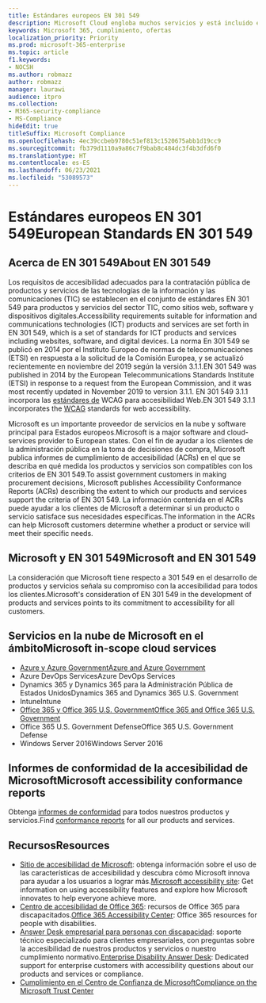 ```yaml
---
title: Estándares europeos EN 301 549
description: Microsoft Cloud engloba muchos servicios y está incluido en numerosos informes individuales de conformidad.
keywords: Microsoft 365, cumplimiento, ofertas
localization_priority: Priority
ms.prod: microsoft-365-enterprise
ms.topic: article
f1.keywords:
- NOCSH
ms.author: robmazz
author: robmazz
manager: laurawi
audience: itpro
ms.collection:
- M365-security-compliance
- MS-Compliance
hideEdit: true
titleSuffix: Microsoft Compliance
ms.openlocfilehash: 4ec39ccbeb9780c51ef813c1520675abb1d19cc9
ms.sourcegitcommit: fb379d1110a9a86c7f9bab8c484dc3f4b3dfd6f0
ms.translationtype: HT
ms.contentlocale: es-ES
ms.lasthandoff: 06/23/2021
ms.locfileid: "53089573"
---
```

# <a name="european-standards-en-301-549"></a><span data-ttu-id="475d1-104">Estándares europeos EN 301 549</span><span class="sxs-lookup"><span data-stu-id="475d1-104">European Standards EN 301 549</span></span>

## <a name="about-en-301-549"></a><span data-ttu-id="475d1-105">Acerca de EN 301 549</span><span class="sxs-lookup"><span data-stu-id="475d1-105">About EN 301 549</span></span>

<span data-ttu-id="475d1-106">Los requisitos de accesibilidad adecuados para la contratación pública de productos y servicios de las tecnologías de la información y las comunicaciones (TIC) se establecen en el conjunto de estándares EN 301 549 para productos y servicios del sector TIC, como sitios web, software y dispositivos digitales.</span><span class="sxs-lookup"><span data-stu-id="475d1-106">Accessibility requirements suitable for information and communications technologies (ICT) products and services are set forth in EN 301 549, which is a set of standards for ICT products and services including websites, software, and digital devices.</span></span> <span data-ttu-id="475d1-107">La norma En 301 549 se publicó en 2014 por el Instituto Europeo de normas de telecomunicaciones (ETSI) en respuesta a la solicitud de la Comisión Europea, y se actualizó recientemente en noviembre del 2019 según la versión 3.1.1.</span><span class="sxs-lookup"><span data-stu-id="475d1-107">EN 301 549 was published in 2014 by the European Telecommunications Standards Institute (ETSI) in response to a request from the European Commission, and it was most recently updated in November 2019 to version 3.1.1.</span></span> <span data-ttu-id="475d1-108">EN 301 549 3.1.1 incorpora las [estándares de](offering-WCAG-2-1.md) WCAG para accesibilidad Web.</span><span class="sxs-lookup"><span data-stu-id="475d1-108">EN 301 549 3.1.1 incorporates the [WCAG](offering-WCAG-2-1.md) standards for web accessibility.</span></span>

<span data-ttu-id="475d1-109">Microsoft es un importante proveedor de servicios en la nube y software principal para Estados europeos.</span><span class="sxs-lookup"><span data-stu-id="475d1-109">Microsoft is a major software and cloud-services provider to European states.</span></span> <span data-ttu-id="475d1-110">Con el fin de ayudar a los clientes de la administración pública en la toma de decisiones de compra, Microsoft publica informes de cumplimiento de accesibilidad (ACRs) en el que se describa en qué medida los productos y servicios son compatibles con los criterios de EN 301 549.</span><span class="sxs-lookup"><span data-stu-id="475d1-110">To assist government customers in making procurement decisions, Microsoft publishes Accessibility Conformance Reports (ACRs) describing the extent to which our products and services support the criteria of EN 301 549.</span></span> <span data-ttu-id="475d1-111">La información contenida en el ACRs puede ayudar a los clientes de Microsoft a determinar si un producto o servicio satisface sus necesidades específicas.</span><span class="sxs-lookup"><span data-stu-id="475d1-111">The information in the ACRs can help Microsoft customers determine whether a product or service will meet their specific needs.</span></span>

## <a name="microsoft-and-en-301-549"></a><span data-ttu-id="475d1-112">Microsoft y EN 301 549</span><span class="sxs-lookup"><span data-stu-id="475d1-112">Microsoft and EN 301 549</span></span>

<span data-ttu-id="475d1-113">La consideración que Microsoft tiene respecto a 301 549 en el desarrollo de productos y servicios señala su compromiso con la accesibilidad para todos los clientes.</span><span class="sxs-lookup"><span data-stu-id="475d1-113">Microsoft's consideration of EN 301 549 in the development of products and services points to its commitment to accessibility for all customers.</span></span>

## <a name="microsoft-in-scope-cloud-services"></a><span data-ttu-id="475d1-114">Servicios en la nube de Microsoft en el ámbito</span><span class="sxs-lookup"><span data-stu-id="475d1-114">Microsoft in-scope cloud services</span></span>

- [<span data-ttu-id="475d1-115">Azure y Azure Government</span><span class="sxs-lookup"><span data-stu-id="475d1-115">Azure and Azure Government</span></span>](https://go.microsoft.com/fwlink/p/?linkid=2051569)
- <span data-ttu-id="475d1-116">Azure DevOps Services</span><span class="sxs-lookup"><span data-stu-id="475d1-116">Azure DevOps Services</span></span>
- <span data-ttu-id="475d1-117">Dynamics 365 y Dynamics 365 para la Administración Pública de Estados Unidos</span><span class="sxs-lookup"><span data-stu-id="475d1-117">Dynamics 365 and Dynamics 365 U.S. Government</span></span>
- <span data-ttu-id="475d1-118">Intune</span><span class="sxs-lookup"><span data-stu-id="475d1-118">Intune</span></span>
- [<span data-ttu-id="475d1-119">Office 365 y Office 365 U.S. Government</span><span class="sxs-lookup"><span data-stu-id="475d1-119">Office 365 and Office 365 U.S. Government</span></span>](https://go.microsoft.com/fwlink/p/?LinkID=2077751)
- <span data-ttu-id="475d1-120">Office 365 U.S. Government Defense</span><span class="sxs-lookup"><span data-stu-id="475d1-120">Office 365 U.S. Government Defense</span></span>
- <span data-ttu-id="475d1-121">Windows Server 2016</span><span class="sxs-lookup"><span data-stu-id="475d1-121">Windows Server 2016</span></span>

## <a name="microsoft-accessibility-conformance-reports"></a><span data-ttu-id="475d1-122">Informes de conformidad de la accesibilidad de Microsoft</span><span class="sxs-lookup"><span data-stu-id="475d1-122">Microsoft accessibility conformance reports</span></span>

<span data-ttu-id="475d1-123">Obtenga [informes de conformidad](https://cloudblogs.microsoft.com/industry-blog/government/2018/09/11/accessibility-conformance-reports/) para todos nuestros productos y servicios.</span><span class="sxs-lookup"><span data-stu-id="475d1-123">Find [conformance reports](https://cloudblogs.microsoft.com/industry-blog/government/2018/09/11/accessibility-conformance-reports/) for all our products and services.</span></span>

## <a name="resources"></a><span data-ttu-id="475d1-124">Recursos</span><span class="sxs-lookup"><span data-stu-id="475d1-124">Resources</span></span>

- <span data-ttu-id="475d1-125">[Sitio de accesibilidad de Microsoft](https://www.microsoft.com/accessibility): obtenga información sobre el uso de las características de accesibilidad y descubra cómo Microsoft innova para ayudar a los usuarios a lograr más.</span><span class="sxs-lookup"><span data-stu-id="475d1-125">[Microsoft accessibility site](https://www.microsoft.com/accessibility): Get information on using accessibility features and explore how Microsoft innovates to help everyone achieve more.</span></span>
- <span data-ttu-id="475d1-126">[Centro de accesibilidad de Office 365](https://go.microsoft.com/fwlink/p/?linkid=2051801): recursos de Office 365 para discapacitados.</span><span class="sxs-lookup"><span data-stu-id="475d1-126">[Office 365 Accessibility Center](https://go.microsoft.com/fwlink/p/?linkid=2051801): Office 365 resources for people with disabilities.</span></span>
- <span data-ttu-id="475d1-127">[Answer Desk empresarial para personas con discapacidad](https://go.microsoft.com/fwlink/p/?linkid=2050890): soporte técnico especializado para clientes empresariales, con preguntas sobre la accesibilidad de nuestros productos y servicios o nuestro cumplimiento normativo.</span><span class="sxs-lookup"><span data-stu-id="475d1-127">[Enterprise Disability Answer Desk](https://go.microsoft.com/fwlink/p/?linkid=2050890): Dedicated support for enterprise customers with accessibility questions about our products and services or compliance.</span></span>
- [<span data-ttu-id="475d1-128">Cumplimiento en el Centro de Confianza de Microsoft</span><span class="sxs-lookup"><span data-stu-id="475d1-128">Compliance on the Microsoft Trust Center</span></span>](https://www.microsoft.com/trust-center/compliance/compliance-overview)
